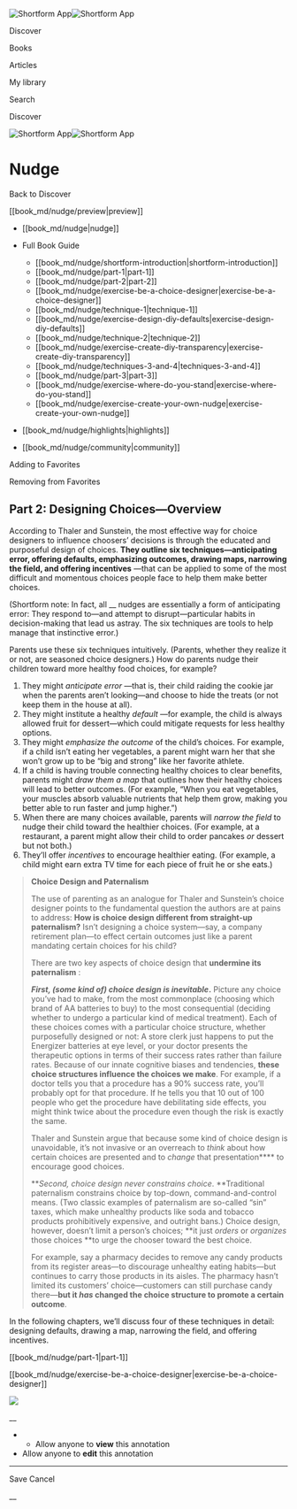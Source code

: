![Shortform App](/img/logo.36a2399e.svg)![Shortform App](/img/logo-dark.70c1b072.svg)

Discover

Books

Articles

My library

Search

Discover

![Shortform App](/img/logo.36a2399e.svg)![Shortform App](/img/logo-dark.70c1b072.svg)

# Nudge

Back to Discover

[[book_md/nudge/preview|preview]]

  * [[book_md/nudge|nudge]]
  * Full Book Guide

    * [[book_md/nudge/shortform-introduction|shortform-introduction]]
    * [[book_md/nudge/part-1|part-1]]
    * [[book_md/nudge/part-2|part-2]]
    * [[book_md/nudge/exercise-be-a-choice-designer|exercise-be-a-choice-designer]]
    * [[book_md/nudge/technique-1|technique-1]]
    * [[book_md/nudge/exercise-design-diy-defaults|exercise-design-diy-defaults]]
    * [[book_md/nudge/technique-2|technique-2]]
    * [[book_md/nudge/exercise-create-diy-transparency|exercise-create-diy-transparency]]
    * [[book_md/nudge/techniques-3-and-4|techniques-3-and-4]]
    * [[book_md/nudge/part-3|part-3]]
    * [[book_md/nudge/exercise-where-do-you-stand|exercise-where-do-you-stand]]
    * [[book_md/nudge/exercise-create-your-own-nudge|exercise-create-your-own-nudge]]
  * [[book_md/nudge/highlights|highlights]]
  * [[book_md/nudge/community|community]]



Adding to Favorites 

Removing from Favorites 

## Part 2: Designing Choices—Overview

According to Thaler and Sunstein, the most effective way for choice designers to influence choosers’ decisions is through the educated and purposeful design of choices. **They outline six techniques—anticipating error, offering defaults, emphasizing outcomes, drawing maps, narrowing the field, and offering incentives** —that can be applied to some of the most difficult and momentous choices people face to help them make better choices.

(Shortform note: In fact, all __ nudges are essentially a form of anticipating error: They respond to—and attempt to disrupt—particular habits in decision-making that lead us astray. The six techniques are tools to help manage that instinctive error.)

Parents use these six techniques intuitively. (Parents, whether they realize it or not, are seasoned choice designers.) How do parents nudge their children toward more healthy food choices, for example?

  1. They might _anticipate error_ —that is, their child raiding the cookie jar when the parents aren’t looking—and choose to hide the treats (or not keep them in the house at all).
  2. They might institute a healthy _default_ —for example, the child is always allowed fruit for dessert—which could mitigate requests for less healthy options.
  3. They might _emphasize the outcome_ of the child’s choices. For example, if a child isn’t eating her vegetables, a parent might warn her that she won’t grow up to be “big and strong” like her favorite athlete.
  4. If a child is having trouble connecting healthy choices to clear benefits, parents might _draw them a map_ that outlines how their healthy choices will lead to better outcomes. (For example, “When you eat vegetables, your muscles absorb valuable nutrients that help them grow, making you better able to run faster and jump higher.”)
  5. When there are many choices available, parents will _narrow the field_ to nudge their child toward the healthier choices. (For example, at a restaurant, a parent might allow their child to order pancakes _or_ dessert but not both.)
  6. They’ll offer _incentives_ to encourage healthier eating. (For example, a child might earn extra TV time for each piece of fruit he or she eats.) 



> **Choice Design and Paternalism**
> 
> The use of parenting as an analogue for Thaler and Sunstein’s choice designer points to the fundamental question the authors are at pains to address: **How is choice design different from straight-up paternalism?** Isn’t designing a choice system—say, a company retirement plan—to effect certain outcomes just like a parent mandating certain choices for his child?
> 
> There are two key aspects of choice design that **undermine its paternalism** :
> 
> **_First, (some kind of) choice design is inevitable_.** Picture any choice you’ve had to make, from the most commonplace (choosing which brand of AA batteries to buy) to the most consequential (deciding whether to undergo a particular kind of medical treatment). Each of these choices comes with a particular choice structure, whether purposefully designed or not: A store clerk just happens to put the Energizer batteries at eye level, or your doctor presents the therapeutic options in terms of their success rates rather than failure rates. Because of our innate cognitive biases and tendencies, **these choice structures influence the choices we make**. For example, if a doctor tells you that a procedure has a 90% success rate, you’ll probably opt for that procedure. If he tells you that 10 out of 100 people who get the procedure have debilitating side effects, you might think twice about the procedure even though the risk is exactly the same.
> 
> Thaler and Sunstein argue that because some kind of choice design is unavoidable, it’s not invasive or an overreach to _think_ about how certain choices are presented and to _change_ that presentation**** to encourage good choices.
> 
> **_Second, choice design never constrains choice_. **Traditional paternalism constrains choice by top-down, command-and-control means. (Two classic examples of paternalism are so-called “sin” taxes, which make unhealthy products like soda and tobacco products prohibitively expensive, and outright bans.) Choice design, however, doesn’t limit a person’s choices; **it just _orders_ or _organizes_ those choices **to urge the chooser toward the best choice.
> 
> For example, say a pharmacy decides to remove any candy products from its register areas—to discourage unhealthy eating habits—but continues to carry those products in its aisles. The pharmacy hasn’t limited its customers’ choice—customers can still purchase candy there—**but it _has_ changed the choice structure to promote a certain outcome**.

In the following chapters, we’ll discuss four of these techniques in detail: designing defaults, drawing a map, narrowing the field, and offering incentives.

[[book_md/nudge/part-1|part-1]]

[[book_md/nudge/exercise-be-a-choice-designer|exercise-be-a-choice-designer]]

![](https://bat.bing.com/action/0?ti=56018282&Ver=2&mid=0c3d67ad-f8f0-4553-a33b-7e718d3cf0fd&sid=f30c5e70639211ee87d33f0876d93783&vid=f30c9700639211eeb3a75d830392c94f&vids=0&msclkid=N&pi=0&lg=en-US&sw=800&sh=600&sc=24&nwd=1&tl=Shortform%20%7C%20Book&p=https%3A%2F%2Fwww.shortform.com%2Fapp%2Fbook%2Fnudge%2Fpart-2&r=&lt=472&evt=pageLoad&sv=1&rn=562563)

__

  *   * Allow anyone to **view** this annotation
  * Allow anyone to **edit** this annotation



* * *

Save Cancel

__



